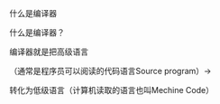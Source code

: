 什么是编译器





什么是编译器？

编译器就是把高级语言

（通常是程序员可以阅读的代码语言Source program）-&gt;

转化为低级语言（计算机读取的语言也叫Mechine Code）

